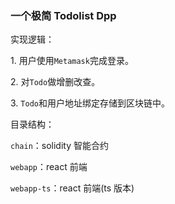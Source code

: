 ### 一个极简 Todolist Dpp

实现逻辑：

1\. 用户使用`Metamask`完成登录。

2\. 对`Todo`做增删改查。

3\. `Todo`和用户地址绑定存储到区块链中。

目录结构：

`chain`：solidity 智能合约

`webapp`：react 前端

`webapp-ts`：react 前端(ts 版本)
